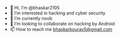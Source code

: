 - 👋 Hi, I’m @bhaskar2105
- 👀 I’m interested in hacking and cyber security
- 🌱 I’m currently noob
- 💞️ I’m looking to collaborate on hacking by Android
- 📫 How to reach me bhaskarkourav5@gmail.com

<!---
bhaskar2105/bhaskar2105 is a ✨ special ✨ repository because its `README.md` (this file) appears on your GitHub profile.
You can click the Preview link to take a look at your changes.
--->
